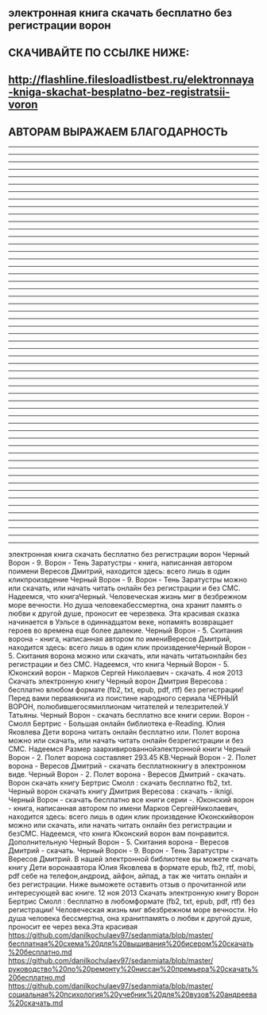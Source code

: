 электронная книга скачать бесплатно без регистрации ворон
--------------------------------------------------
СКАЧИВАЙТЕ ПО ССЫЛКЕ НИЖЕ:
--------------------------------------------------
http://flashline.filesloadlistbest.ru/elektronnaya-kniga-skachat-besplatno-bez-registratsii-voron
--------------------------------------------------
АВТОРАМ ВЫРАЖАЕМ БЛАГОДАРНОСТЬ
--------------------------------------------------
--------------------------------------------------
--------------------------------------------------
--------------------------------------------------
--------------------------------------------------
--------------------------------------------------
--------------------------------------------------
--------------------------------------------------
--------------------------------------------------
--------------------------------------------------
--------------------------------------------------
--------------------------------------------------
--------------------------------------------------
--------------------------------------------------
--------------------------------------------------
--------------------------------------------------
--------------------------------------------------
--------------------------------------------------
--------------------------------------------------
--------------------------------------------------
--------------------------------------------------
--------------------------------------------------
--------------------------------------------------
--------------------------------------------------
--------------------------------------------------
--------------------------------------------------
--------------------------------------------------
--------------------------------------------------
--------------------------------------------------
--------------------------------------------------
--------------------------------------------------
--------------------------------------------------
--------------------------------------------------
--------------------------------------------------
--------------------------------------------------
--------------------------------------------------
--------------------------------------------------
--------------------------------------------------
--------------------------------------------------
--------------------------------------------------
--------------------------------------------------
--------------------------------------------------
--------------------------------------------------
--------------------------------------------------
--------------------------------------------------
--------------------------------------------------
--------------------------------------------------
--------------------------------------------------
--------------------------------------------------
--------------------------------------------------
--------------------------------------------------
--------------------------------------------------
--------------------------------------------------
--------------------------------------------------
--------------------------------------------------
электронная книга скачать бесплатно без регистрации ворон Черный Ворон - 9. Ворон - Тень Заратустры - книга, написанная автором поимени Вересов Дмитрий, находится здесь: всего лишь в один кликпроизвдение Черный Ворон - 9. Ворон - Тень Заратустры можно или скачать, или начать читать онлайн без регистрации и без СМС. Надеемся, что книгаЧерный. Человеческая жизнь  миг в безбрежном море вечности. Но душа человекабессмертна, она хранит память о любви к другой душе, проносит ее черезвека. Эта красивая сказка начинается в Уэльсе в одиннадцатом веке, нопамять возвращает героев во времена еще более далекие. Черный Ворон - 5. Скитания ворона - книга, написанная автором по имениВересов Дмитрий, находится здесь: всего лишь в один клик произвдениеЧерный Ворон - 5. Скитания ворона можно или скачать, или начать читатьонлайн без регистрации и без СМС. Надеемся, что книга Черный Ворон - 5. Юконский ворон - Марков Сергей Николаевич - скачать. 4 ноя 2013  Скачать электронную книгу Черный ворон Дмитрия Вересова : бесплатно влюбом формате (fb2, txt, epub, pdf, rtf) без регистрации! Перед вами перваякнига из поистине народного сериала ЧЕРНЫЙ ВОРОН, полюбившегосямиллионам читателей и телезрителей.У Татьяны. Черный Ворон - скачать бесплатно все книги серии. Ворон - Смолл Бертрис - Большая онлайн библиотека e-Reading. Юлия Яковлева Дети ворона  читать онлайн бесплатно или. Полет ворона можно или скачать, или начать читать онлайн безрегистрации и без СМС. Надеемся  Размер заархивированнойэлектронной книги Черный Ворон - 2. Полет ворона составляет 293.45 KB.Черный Ворон - 2. Полет ворона - Вересов Дмитрий - скачать бесплатнокнигу в электронном виде. Черный Ворон - 2. Полет ворона - Вересов Дмитрий - скачать. Ворон скачать книгу Бертрис Смолл : скачать бесплатно fb2, txt. Черный ворон скачать книгу Дмитрия Вересова : скачать  - iknigi. Черный Ворон - скачать бесплатно все книги серии -. Юконский ворон - книга, написанная автором по имени Марков СергейНиколаевич, находится здесь: всего лишь в один клик произвдение Юконскийворон можно или скачать, или начать читать онлайн без регистрации и безСМС. Надеемся, что книга Юконский ворон вам понравится. Дополнительную
Черный Ворон - 5. Скитания ворона - Вересов Дмитрий - скачать. Черный Ворон - 9. Ворон - Тень Заратустры - Вересов Дмитрий. В нашей электронной библиотеке вы можете скачать книгу Дети воронаавтора Юлия Яковлева в формате epub, fb2, rtf, mobi, pdf себе на телефон,андроид, айфон, айпад, а так же читать онлайн и без регистрации. Ниже выможете оставить отзыв о прочитанной или интересующей вас книге. 12 ноя 2013  Скачать электронную книгу Ворон Бертрис Смолл : бесплатно в любомформате (fb2, txt, epub, pdf, rtf) без регистрации! Человеческая жизнь  миг вбезбрежном море вечности. Но душа человека бессмертна, она хранитпамять о любви к другой душе, проносит ее через века.Эта красивая
https://github.com/danilkochulaev97/sedanmiata/blob/master/бесплатная%20схема%20для%20вышивания%20бисером%20скачать%20бесплатно.md
https://github.com/danilkochulaev97/sedanmiata/blob/master/руководство%20по%20ремонту%20ниссан%20премьера%20скачать%20бесплатно.md
https://github.com/danilkochulaev97/sedanmiata/blob/master/социальная%20психология%20учебник%20для%20вузов%20андреева%20скачать.md